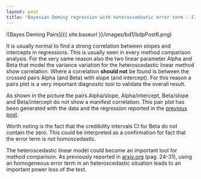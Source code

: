 ```yaml
---
layout: post
title: "Bayesian Deming regression with heteroscedastic error term - II"
---
```


![Bayes Deming Pairs]({{ site.baseurl }}/images/bd1/bdpPost6.png)

It is usually normal to find a strong correlation between slopes and intercepts in regressions. This is usually seen in every method comparison analysis. For the very same reason also the two linear parameter Alpha and Beta that model the variance variation for the heteroscedastic linear method show correlation. Where a correlation **should not** be found is between the crossed pairs Alpha (and Beta) with slope (and intercept). For this reason a pairs plot is a very important diagnostic tool to validate the overall result.

As shown in the picture the pairs Alpha/slope, Alpha/intercept, Beta/slope and Beta/intercept do not show a manifest correlation. This pair plot has been generated with the data and the regression reported in the [previous post](https://piodag.github.io/bd1/).

Worth noting is the fact that the credibility intervals CI for Beta do not contain the zero. This could be interpreted as a confirmation for fact that the error term is not homoscedastic.

The heteroscedastic linear model could become an important tool for method comparison. As previously reported in [arxiv.org](https://arxiv.org/pdf/2105.04628.pdf) (pag. 24-31), using an homogeneous error term in an heteroscedastic situation leads to an important power loss of the test.